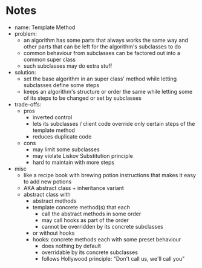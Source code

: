 # Notes

- name: Template Method
- problem:
  - an algorithm has some parts that always works the same way and other parts that can be left for the algorithm's subclasses to do
  - common behaviour from subclasses can be factored out into a common super class
  - such subclasses may do extra stuff
- solution:
  - set the base algorithm in an super class' method while letting subclasses define some steps
  - keeps an algorithm's structure or order the same while letting some of its steps to be changed or set by subclasses
- trade-offs:
  - pros
    - inverted control
    - lets its subclasses / client code override only certain steps of the template method
    - reduces duplicate code
  - cons
    - may limit some subclasses
    - may violate Liskov Substitution principle
    - hard to maintain with more steps
- misc
  - like a recipe book with brewing potion instructions that makes it easy to add new potions
  - AKA abstract class + inheritance variant
  - abstract class with
    - abstract methods
    - template concrete method(s) that each
      - call the abstract methods in some order
      - may call hooks as part of the order
      - cannot be overridden by its concrete subclasses
    - or without hooks
    - hooks: concrete methods each with some preset behaviour
      - does nothing by default
      - overridable by its concrete subclasses
      - follows Hollywood principle: "Don't call us, we'll call you"
